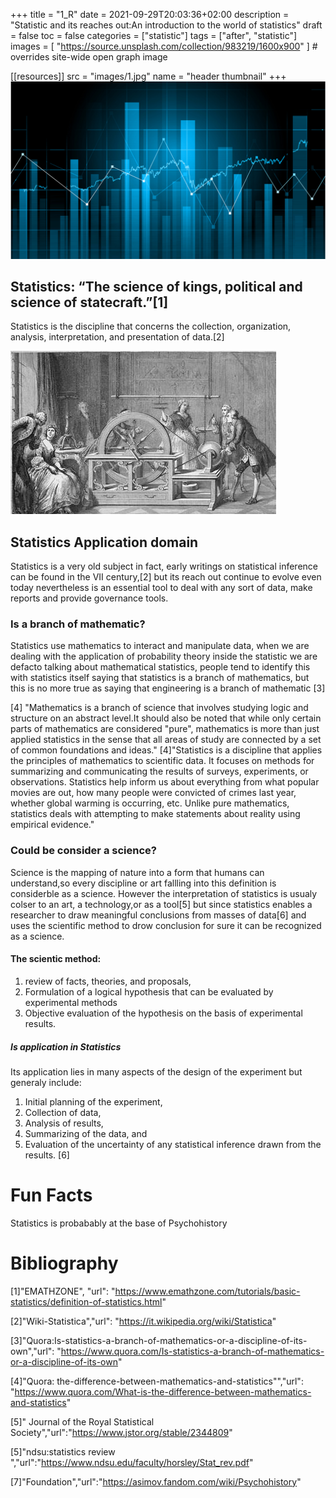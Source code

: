 +++
title = "1_R"
date = 2021-09-29T20:03:36+02:00
description = "Statistic and its reaches out:An introduction to the world of statistics"
draft = false
toc = false
categories = ["statistic"]
tags = ["after", "statistic"]
images = [
  "https://source.unsplash.com/collection/983219/1600x900"
] # overrides site-wide open graph image

[[resources]]
  src = "images/1.jpg"
  name = "header thumbnail"
+++
![header](images/1.jpg)

## Statistics: “The science of kings, political and science of statecraft.”[1]

Statistics is the discipline that concerns the collection, organization, analysis, interpretation, and presentation of data.[2]

![history](images/4.jpg)

## Statistics Application domain

Statistics is a very old subject
in fact, early writings on statistical inference can be found in the VII century,[2] but its reach out continue to evolve even today  nevertheless  is  an essential tool to deal with any sort of data, make reports and provide governance tools.

### Is a branch of mathematic? 

Statistics use mathematics to interact and manipulate data, when we are dealing with the application of probability theory inside the statistic we are defacto talking about mathematical statistics, people tend to identify this with  statistics itself saying that  statistics is a branch of mathematics, but this is no more true as saying that engineering is a branch of mathematic [3]

[4] "Mathematics is a  branch of science that involves studying logic and structure on an abstract level.It should also be noted that while only certain parts of mathematics are considered "pure", mathematics is more than just applied statistics in the sense that all areas of study are connected by a set of common foundations and ideas."
[4]"Statistics is a discipline that applies the principles of mathematics to scientific data. It focuses on methods for summarizing and communicating the results of surveys, experiments, or observations. 
Statistics help inform us about everything from what popular movies are out, how many people were convicted of crimes last year, whether global warming is occurring, etc. 
Unlike pure mathematics, statistics deals with attempting to make statements about reality using empirical evidence."

### Could be consider a science?

Science is the mapping of nature into a form that humans can understand,so every discipline or art fallling into this definition is considerble as  a science.
However the interpretation of statistics is usualy colser to an art, a technology,or as a tool[5] but since statistics enables a researcher to draw meaningful conclusions from masses of data[6] and uses the scientific method to drow conclusion for sure it can be recognized as a science.

#### The scientic method:

1. review of facts, theories, and proposals, 
2. Formulation of a logical hypothesis that can be evaluated by  experimental  methods 
3. Objective evaluation of the hypothesis on the basis of experimental results. 

##### Is application in Statistics

Its application lies in many aspects of the design of the experiment but generaly include:

1. Initial planning of the experiment, 
2. Collection of data, 
3. Analysis of results, 
4. Summarizing of the data, and 
5. Evaluation of the uncertainty of any statistical inference drawn from the 
results. [6]



#  Fun Facts
Statistics is probabably at the base of  Psychohistory



#  Bibliography

[1]"EMATHZONE", "url": "https://www.emathzone.com/tutorials/basic-statistics/definition-of-statistics.html"

[2]"Wiki-Statistica","url": "https://it.wikipedia.org/wiki/Statistica"

[3]"Quora:Is-statistics-a-branch-of-mathematics-or-a-discipline-of-its-own","url": "https://www.quora.com/Is-statistics-a-branch-of-mathematics-or-a-discipline-of-its-own"

[4]"Quora: the-difference-between-mathematics-and-statistics"","url": "https://www.quora.com/What-is-the-difference-between-mathematics-and-statistics"

[5]" Journal of the Royal Statistical Society","url":"https://www.jstor.org/stable/2344809"

[5]"ndsu:statistics review ","url":"https://www.ndsu.edu/faculty/horsley/Stat_rev.pdf"

[7]"Foundation","url":"https://asimov.fandom.com/wiki/Psychohistory"
